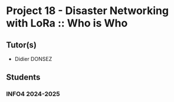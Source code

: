 # Project 18 - Disaster Networking with LoRa :: Who is Who

## Tutor(s)
* Didier DONSEZ


## Students

### INFO4 2024-2025

